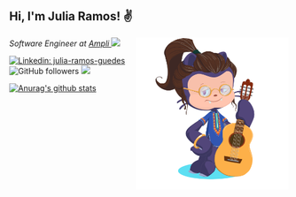<h2>Hi, I'm Julia Ramos! &#9996</h2>
<img align='right' src="https://github.com/juliaramosguedes/juliaramosguedes/blob/master/assets/octocat_julia.png?raw=true" width="275">
<p><em>Software Engineer at <a href="https://www.ampli.com.br/graduacao/vestibular/n">Ampli </a><img src="https://media.giphy.com/media/WUlplcMpOCEmTGBtBW/giphy.gif" width="30"> 
</em></p>

<!--![Twitter Follow](https://img.shields.io/twitter/follow/juliaramosdev?label=Follow) -->
[![Linkedin: julia-ramos-guedes](https://img.shields.io/badge/-juliaramosguedes-blue?style=flat-square&logo=Linkedin&logoColor=white&link=https://www.linkedin.com/in/julia-ramos-guedes/)](https://www.linkedin.com/in/julia-ramos-guedes/)
![GitHub followers](https://img.shields.io/github/followers/juliaramosguedes?label=Follow&style=social)
![](https://visitor-badge.glitch.me/badge?page_id=juliaramosguedes.juliaramosguedes)

[![Anurag's github stats](https://github-readme-stats.vercel.app/api?username=juliaramosguedes&hide=issues&count_private=true&show_icons=true&theme=dracula)](https://github.com/anuraghazra/github-readme-stats)

<!--START_SECTION:waka-->
<!--END_SECTION:waka-->
